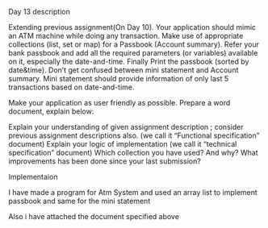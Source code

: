 Day 13 description

Extending previous assignment(On Day 10). 
Your application should mimic an ATM machine while doing any transaction. Make use of appropriate collections (list, set or map) for a Passbook (Account summary). Refer your bank passbook and add all the required parameters (or variables) available on it, especially the date-and-time. Finally Print the passbook (sorted by date&time).
Don’t get confused between mini statement and Account summary. Mini statement should provide information of only last 5 transactions based on date-and-time.

Make your application as user friendly as possible.
Prepare a word document, explain below:

Explain your understanding of given assignment description ; consider previous assignment descriptions also. (we call it “Functional specification” document)
Explain your logic of implementation (we call it “technical specification” document)
Which collection you have used? And why?
What improvements has been done since your last submission?

Implementaion 

I have made a program for Atm System and used an array list to implement passbook  and same for the mini statement

Also i have attached the document specified above